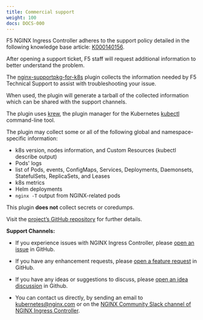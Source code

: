 ```yaml
---
title: Commercial support
weight: 100
docs: DOCS-000
---
```


F5 NGINX Ingress Controller adheres to the support policy detailed in the following knowledge base article: [K000140156](https://my.f5.com/manage/s/article/K000140156).

After opening a support ticket, F5 staff will request additional information to better understand the problem.

The [nginx-supportpkg-for-k8s](https://github.com/nginxinc/nginx-supportpkg-for-k8s) plugin collects the information needed by F5 Technical Support to assist with troubleshooting your issue.

When used, the plugin will generate a tarball of the collected information which can be shared with the support channels.


The plugin uses [krew](https://krew.sigs.k8s.io), the plugin manager for the Kubernetes [kubectl](https://kubernetes.io/docs/reference/kubectl/) command-line tool.

The plugin may collect some or all of the following global and namespace-specific information:

* k8s version, nodes information, and Custom Resources (kubectl describe output)
* Pods' logs
* list of Pods, events, ConfigMaps, Services, Deployments, Daemonsets, StatefulSets, ReplicaSets, and Leases
* k8s metrics
* Helm deployments
* `nginx -T` output from NGINX-related pods

This plugin **does not** collect secrets or coredumps.

Visit the [project’s GitHub repository](https://github.com/nginxinc/nginx-supportpkg-for-k8s) for further details.


**Support Channels:**

- If you experience issues with NGINX Ingress Controller, please [open an issue](https://github.com/nginxinc/kubernetes-ingress/issues/new?assignees=&labels=bug%2Cneeds+triage&projects=&template=BUG-REPORT.yml&title=%5BBug%5D%3A+) in GitHub.

- If you have any enhancement requests, please [open a feature request](https://github.com/nginxinc/kubernetes-ingress/issues/new?assignees=&labels=proposal&projects=&template=feature_request.md&title=) in GitHub.

- If you have any ideas or suggestions to discuss, please [open an idea discussion](https://github.com/nginxinc/kubernetes-ingress/discussions/categories/ideas) in Github.

- You can contact us directly, by sending an email to [kubernetes@nginx.com](mailto:kubernetes@nginx.com) or on the [NGINX Community Slack channel of NGINX Ingress Controller](https://nginxcommunity.slack.com/channels/nginx-ingress-controller).
